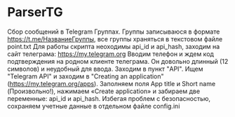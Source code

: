 # ParserTG
Сбор сообщений в Telegram Группах.
Группы записываюся в формате https://t.me/НазваниеГруппы, все группы храняться в текстовом файле point.txt
Для работы скрипта неоходимы api_id и api_hash, заходим на сайт телеграма: https://my.telegram.org
Вводим телефон и ждем код подтверждения на родном клиенте телеграма. Он довольно длинный (12 символов) и неудобный для ввода.
Заходим в пункт "API". Ищем "Telegram API" и заходим в "Creating an application" (https://my.telegram.org/apps).
Заполняем поля App title и Short name (Произвольно!), нажимаем «Create application» и забираем две переменные: api_id и api_hash.
Избегая проблем с безопасностью, сохраняем учетные данные в отдельном файле config.ini
